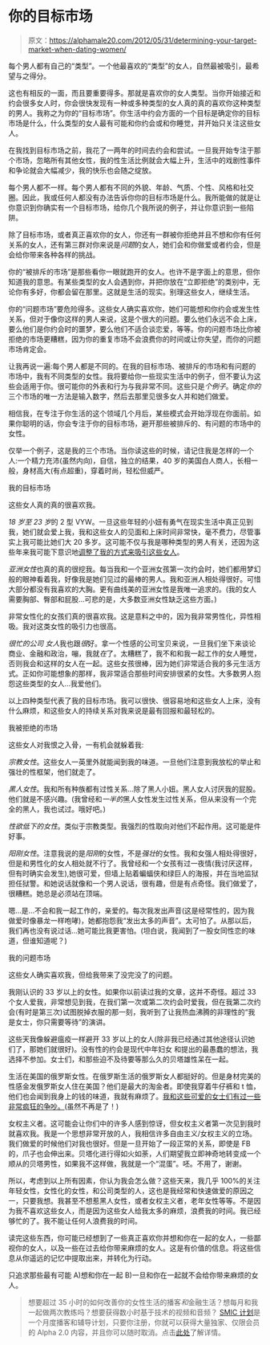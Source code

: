 # 你的目标市场

> 原文：<https://alphamale20.com/2012/05/31/determining-your-target-market-when-dating-women/>

每个男人都有自己的“类型”。一个他最喜欢的“类型”的女人，自然最被吸引，最希望与之得分。

这也有相反的一面，而且要重要得多。那就是喜欢你的女人类型。当你开始接近和约会很多女人时，你会很快发现有一种或多种类型的女人真的真的喜欢你这种类型的男人。我称之为你的“目标市场”。你生活中约会方面的一个目标是确定你的目标市场是什么，什么类型的女人最有可能和你约会或和你睡觉，并开始只关注这些女人。

在我找到目标市场之前，我花了一两年的时间去约会和尝试。一旦我开始专注于那个市场，忽略所有其他女性，我的性生活比例就会大幅上升，生活中的戏剧性事件和争论就会大幅减少，我的快乐也会随之绽放。

每个男人都不一样。每个男人都有不同的外貌、年龄、气质、个性、风格和社交圈。因此，我或任何人都没有办法告诉你你的目标市场是什么。我所能做的就是让你意识到你确实有一个目标市场，给你几个我所说的例子，并让你意识到一些陷阱。

除了目标市场，或者真正喜欢你的女人，你还有一群被你拒绝并且不想和你有任何关系的女人，还有第三群对你来说是*问题*的女人，她们会和你做爱或者约会，但是会给你带来各种各样的挑战。

你的“被排斥的市场”是那些看你一眼就跑开的女人。也许不是字面上的意思，但你知道我的意思。有某些类型的女人会遇到你，并把你放在“立即拒绝”的类别中，无论你有多好，你都会留在那里。这就是生活的现实。别理这些女人，继续生活。

你的“问题市场”要危险得多。这些女人确实喜欢你，她们可能想和你约会或发生性关系，但对于像你这样的男人来说，这是个很大的问题。要么他们永远不会上床，要么他们是你约会时的噩梦，要么他们不适合谈恋爱，等等。你的问题市场比你被拒绝的市场更糟糕，因为你的重复市场不会浪费你的时间或让你失望，而你的问题市场肯定会。

让我再说一遍:每个男人都是不同的。在我的目标市场、被排斥的市场和有问题的市场中，我有不同类型的女性。我将要给你一些现实生活中的例子，但不要认为这些会适用于你。很可能你的外表和行为与我非常不同。这些只是*个例子*。确定*你的*三个市场的唯一方法是输入数字，然后去那里见很多女人并和她们做爱。

相信我，在专注于你生活的这个领域几个月后，某些模式会开始浮现在你面前。如果你聪明的话，你会专注于你的目标市场，避开那些被排斥的、有问题的市场中的女性。

仅举一个例子，这是我的三个市场。当你读这些的时候，请记住我是怎样的一个人:一个精力充沛(虽然内向)，自信，独立的结果，40 岁的美国白人商人，长相一般，身材高大(有点超重)，穿着时尚，轻松但威严。

我的目标市场

这些女人真的真的很喜欢我。

*18 岁至 23 岁*的 2 型 VYW。一旦这些年轻的小妞有勇气在现实生活中真正见到我，她们就会爱上我，我和这些女人的见面和上床时间非常快，毫不费力，尽管事实上我可能比她们大 20 多岁。这可能不仅与我是哪种类型的男人有关，还因为这些年来我可能下意识地[调整了我的方式来吸引这些女人](http://older-men-younger-women.com)。

*亚洲女性*也真的真的很挖我。每当我和一个亚洲女孩第一次约会时，她们都用梦幻般的眼神看着我，好像我是她们见过的最棒的男人。我和亚洲人相处得很好。可惜大部分都没有我喜欢的大胸。更有曲线美的亚洲女性是我唯一追求的。(我的女人需要胸部、臀部和屁股...可悲的是，大多数亚洲女性缺乏这些方面。)

非常女性化的女孩们真的很喜欢我。这是意料之中的，因为我非常男性化，异性相吸。我对这类女性的吸引力也很高。

*很忙的公司* *女人*我也跟*很*好。拿一个性感的公司宝贝来说，一旦我们坐下来谈论商业、金融和政治，嘣，我就*在*了。太糟糕了，我不和和我一起工作的女人睡觉，否则我会和这样的女人在一起。这些女孩很棒，因为她们非常适合我的多元生活方式。正如你可能想象的那样，我非常适合那些时间安排很紧的女性。大多数男人抱怨这些类型的女人...我爱他们。

以上四种类型代表了我的目标市场。我可以很快、很容易地和这些女人上床，没有什么麻烦，和这些女人的持续关系对我来说是最有回报和最轻松的。

我被拒绝的市场

这些女人对我恨之入骨，一有机会就躲着我:

*宗教女性*。这些女人一英里外就能闻到我的味道。一旦他们注意到我放松的举止和强壮的性框架，他们就走了。

*黑人女性*。我和所有种族都有过性关系...除了黑人小妞。黑人女人讨厌我的屁股。他们就是不感兴趣。(我曾经和*一半的*黑人女性发生过性关系，但从来没有一个完全的黑人，我也试过。哦好吧。)

*性欲低下的女性*。类似于宗教类型。我强烈的性取向对他们不起作用。这可能是件好事。

*阳刚女性*。注意我说的是*阳刚*的女性，不是*强壮*的女性。我和女强人相处得很好，但是和男性化的女人相处就不行了。我曾经和一个女孩有过一夜情(我讨厌这样，但有时确实会发生),她很可爱，但墙上贴着蝙蝠侠和绿巨人的海报，并在当地监狱担任狱警。和她说话就像和一个男人说话，很有趣，但是有点奇怪。我们做爱了，很糟糕。她总是必须站在顶端。

嗯...是...不会和我一起工作的，亲爱的。每次我发出声音(这是经常性的，因为我做爱时像暴龙一样咆哮)，她都抱怨我“发出太多的声音”。太可怕了。从那以后，我们再也没有说过话...她可能比我更害怕。(坦白说，我闻到了一股女同性恋的味道，但谁知道呢？)

我的问题市场

这些女人确实喜欢我，但给我带来了没完没了的问题。

我刚认识的 33 岁以上的女性。如果你以前读过我的文章，这并不奇怪。超过 33 个女人爱我，非常想见到我，在我们第一次或第二次约会时爱我，但在我第二次约会(有时是第三次)试图脱掉衣服的那一刻，我听到了让我热血沸腾的非理性的“我是女士，你只需要等待”的演讲。

这些天我像躲避瘟疫一样避开 33 岁以上的女人(除非我已经通过其他途径认识她们了，那她们就很好)。没有性的约会是现代中年妇女 和提出的最愚蠢的想法，我选择不参加。女士们，和那些迫不及待要等那么久的贝塔雄性呆在一起。

生活在美国的俄罗斯女性。在俄罗斯生活的俄罗斯女人都挺好的。但是身材完美的性感金发俄罗斯女人住在美国？他们是最大的淘金者。即使我穿着牛仔裤和 t 恤，他们也会闻到我身上的钱的味道，我就有麻烦了。[我和这些可爱的女士们有过一些非常疯狂的争吵。](http://www.blackdragon-blog.com/2011/01/25/the-ones-you-dont-lay/)(虽然不再是了！)

女权主义者。这可能会让你们中的许多人感到惊讶，但女权主义者第一次见到我时就喜欢我。我是一个思想非常开放的人，我相信许多自由主义/女权主义的立场。我们做爱的时候他们对我也很好。但是一旦开始了一段正常的关系，即使是 FB 的，爪子也会伸出来。贝塔化进行得如火如荼，人们期望我立即神奇地转变成一个顺从的贝塔男性，如果我不这样做，我就是一个“混蛋”。呸。不用了，谢谢。

所以，考虑到以上所有因素，你认为我会怎么做？这些天来，我几乎 100%的关注年轻女性，女性化的女性，和公司类型的人，这也是我经常和快速做爱的原因之一，只要我想。我甚至不想惹黑人女性，或者女权主义者，老年女性等等。不是因为我不喜欢这些女人，而是因为这些女人给我太多的麻烦，浪费我的时间。我已经够忙的了。我不能让任何人浪费我的时间。

读完这些东西，你可能已经想到了一些真正喜欢你并想和你在一起的女人，一些鄙视你的女人，以及一些在过去给你带来麻烦的女人。这是有价值的信息。将这些信息从你遥远的记忆中提取出来，并转化为行动。

只追求那些最有可能 A)想和你在一起 B)一旦和你在一起就不会给你带来麻烦的女人。

> 想要超过 35 小时的如何改善你的女性生活的播客*和*金融生活？想每月和我一起做两次教练吗？想要获得数小时基于技术的视频和音频？ [SMIC 计划](https://alphamale20.kartra.com/page/vIL17)是一个月度播客和辅导计划，只要你注册，你就可以获得大量独家、仅限会员的 Alpha 2.0 内容，并且你可以随时取消。点击[此处](https://alphamale20.kartra.com/page/vIL17)了解详情。
> 
> 